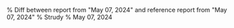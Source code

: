 % Diff between report from "May 07, 2024" and reference report from "May 07, 2024"
% Strudy
% May 07, 2024


